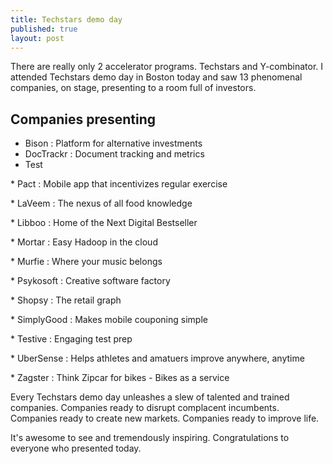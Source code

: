 ```yaml
---
title: Techstars demo day
published: true
layout: post
---
```


There are really only 2 accelerator programs. Techstars and Y-combinator. I attended Techstars demo day in Boston today and saw 13 phenomenal companies, on stage, presenting to a room full of investors. 

## Companies presenting

* Bison : Platform for alternative investments
* DocTrackr : Document tracking and metrics
* Test

* Pact : Mobile app that incentivizes regular exercise

* LaVeem : The nexus of all food knowledge

* Libboo : Home of the Next Digital Bestseller

* Mortar : Easy Hadoop in the cloud

* Murfie : Where your music belongs

* Psykosoft : Creative software factory

* Shopsy : The retail graph

* SimplyGood : Makes mobile couponing simple

* Testive : Engaging test prep

* UberSense : Helps athletes and amatuers improve anywhere, anytime

* Zagster : Think Zipcar for bikes - Bikes as a service


Every Techstars demo day unleashes a slew of talented and trained companies. Companies ready to disrupt complacent incumbents. Companies ready to create new markets. Companies ready to improve life. 

It's awesome to see and tremendously inspiring. Congratulations to everyone who presented today.

